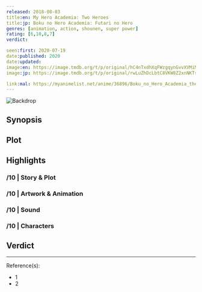 ```yaml
---
released: 2018-08-03
title:en: My Hero Academia: Two Heroes
title:jp: Boku no Hero Academia: Futari no Hero
genres: [animation, action, shounen, super power]
rating: [6,10,8,7]
verdict:

seen:first: 2020-07-19
date:published: 2020
date:updated:
image:en: https://image.tmdb.org/t/p/original/hC4nTxdhXqFWzgqynGvvXVMiMNp.jpg
image:jp: https://image.tmdb.org/t/p/original/rwLuZhDcLbtC8VKW8Z2xnNKTsAJ.jpg

link:mal: https://myanimelist.net/anime/36896/Boku_no_Hero_Academia_the_Movie_1__Futari_no_Hero
---
```


![Backdrop]()

## Synopsis

## Plot

## Highlights

### /10 | Story & Plot

### /10 | Artwork & Animation

### /10 | Sound

### /10 | Characters

## Verdict

<!-- SPOILERS -->

<!-- CLOSING -->

---
Reference(s):

- 1
- 2
